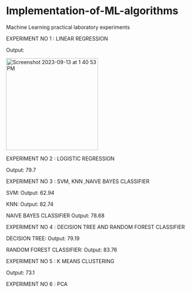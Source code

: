 # Implementation-of-ML-algorithms
Machine Learning practical laboratory experiments

EXPERIMENT NO 1 : LINEAR REGRESSION

Output:

<img width="250" alt="Screenshot 2023-09-13 at 1 40 53 PM" src="https://github.com/keerthanamg/Implementation-of-ML-algorithms/assets/88154987/a57d08c8-a238-40b6-937b-a145ccf839d2">

EXPERIMENT NO 2 : LOGISTIC REGRESSION

Output: 79.7

EXPERIMENT NO 3 : SVM, KNN ,NAIVE BAYES CLASSIFIER

SVM:
Output: 62.94

KNN:
Output: 82.74

NAIVE BAYES CLASSIFIER
Output: 78.68

EXPERIMENT NO 4 : DECISION TREE AND RANDOM FOREST CLASSIFIER

DECISION TREE:
Output: 79.19

RANDOM FOREST CLASSIFIER:
Output: 83.76

EXPERIMENT NO 5 : K MEANS CLUSTERING

Output: 73.1

EXPERIMENT NO 6 : PCA
